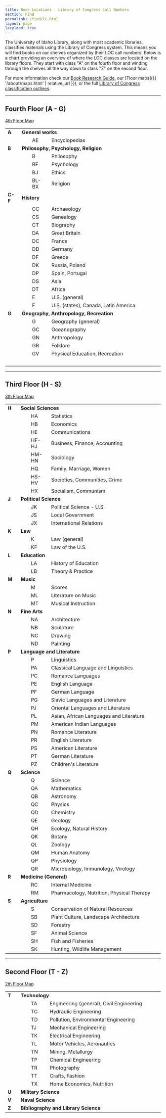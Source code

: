 ```yaml
---
title: Book Locations - Library of Congress Call Numbers
section: Find
permalink: /find/lc.html
layout: page
lazyload: true
---
```


The University of Idaho Library, along with most academic libraries, classifies materials using the Library of Congress system. 
This means you will find books on our shelves organized by their LOC call numbers. 
Below is a chart providing an overview of where the LOC classes are located on the library floors.
They start with class "A" on the fourth floor and winding through the shelves all the way down to class "Z" on the second floor.

For more information check our [Book Research Guide](https://libguides.uidaho.edu/c.php?g=363237&p=2453519), our [Floor maps]({{ '/about/maps.html' | relative_url }}), or the full [Library of Congress classification outlines](https://www.loc.gov/catdir/cpso/lcco/).

-------------------

## Fourth Floor (A - G) 

<a href="{{ '/about/maps.html#lg=1&slide=3' | relative_url }}" class="btn btn-sm btn-outline-ponderosa-pine" target="_blank" rel="noopener"><span class="fas fa-map-marker-alt"></span> 4th Floor Map</a>

<table>
  <tbody>
    <tr>
      <td width="36" height="12">
        <b>
          <a name="A">A</a>
        </b>
      </td>
      <td width="617" height="12" colspan="4">
        <b>General works</b>
      </td>
    </tr>
    <tr>
      <td width="36" height="12"></td>
      <td width="20" height="12"></td>
      <td width="48" height="12">AE</td>
      <td width="400" height="12">Encyclopedias</td>
      <td width="14" height="12" align="center"></td>
    </tr>
    <tr>
      <td width="36" height="12">
        <b>
          <a name="B">B</a>
        </b>
      </td>
      <td width="617" height="12" colspan="4">
        <b>Philosophy, Psychology, Religion</b>
      </td>
    </tr>
    <tr>
      <td width="36" height="12"></td>
      <td width="20" height="12"></td>
      <td width="48" height="12">B</td>
      <td width="400" height="12">Philosophy</td>
      <td width="14" height="12" align="center"></td>
    </tr>
    <tr>
      <td width="36" height="12"></td>
      <td width="20" height="12"></td>
      <td width="48" height="12">BF</td>
      <td width="400" height="12">Psychology</td>
      <td width="14" height="12" align="center"></td>
    </tr>
    <tr>
      <td width="36" height="12"></td>
      <td width="20" height="12"></td>
      <td width="48" height="12">BJ</td>
      <td width="400" height="12">Ethics</td>
      <td width="14" height="12" align="center"></td>
    </tr>
    <tr>
      <td width="36" height="12"></td>
      <td width="20" height="12"></td>
      <td width="48" height="12">BL-BX</td>
      <td width="400" height="12">Religion</td>
      <td width="14" height="12" align="center"></td>
    </tr>
    <tr>
      <td width="36" height="12">
        <b>
          <a name="C-F">C-F</a>
        </b>
      </td>
      <td width="617" height="12" colspan="4">
        <b>History</b>
      </td>
    </tr>
    <tr>
      <td width="36" height="12"></td>
      <td width="20" height="12"></td>
      <td width="48" height="12">CC</td>
      <td width="400" height="12">Archaeology</td>
      <td width="14" height="12" align="center"></td>
    </tr>
    <tr>
      <td width="36" height="12"></td>
      <td width="20" height="12"></td>
      <td width="48" height="12">CS</td>
      <td width="400" height="12">Genealogy</td>
    </tr>
    <tr>
      <td width="36" height="12"></td>
      <td width="20" height="12"></td>
      <td width="48" height="12">CT</td>
      <td width="400" height="12">Biography</td>
    </tr>
    <tr>
      <td width="36" height="12"></td>
      <td width="20" height="12"></td>
      <td width="48" height="12">DA</td>
      <td width="400" height="12">Great Britain
      </td>
    </tr>
    <tr>
      <td width="36" height="12"></td>
      <td width="20" height="12"></td>
      <td width="48" height="12">DC</td>
      <td width="400" height="12">France</td>
    </tr>
    <tr>
      <td width="36" height="12"></td>
      <td width="20" height="12"></td>
      <td width="48" height="12">DD</td>
      <td width="400" height="12">Germany</td>
    </tr>
    <tr>
      <td width="36" height="12"></td>
      <td width="20" height="12"></td>
      <td width="48" height="12">DF</td>
      <td width="400" height="12">Greece</td>
    </tr>
    <tr>
      <td width="36" height="12"></td>
      <td width="20" height="12"></td>
      <td width="48" height="12">DK</td>
      <td width="400" height="12">Russia, Poland
      </td>
    </tr>
    <tr>
      <td width="36" height="12"></td>
      <td width="20" height="12"></td>
      <td width="48" height="12">DP</td>
      <td width="400" height="12">Spain, Portugal
      </td>
    </tr>
    <tr>
      <td width="36" height="12"></td>
      <td width="20" height="12"></td>
      <td width="48" height="12">DS</td>
      <td width="400" height="12">Asia</td>
    </tr>
    <tr>
      <td width="36" height="12"></td>
      <td width="20" height="12"></td>
      <td width="48" height="12">DT</td>
      <td width="400" height="12">Africa</td>
      <td width="14" height="12" align="center"></td>
    </tr>
    <tr>
      <td width="36" height="12"></td>
      <td width="20" height="12"></td>
      <td width="48" height="12">E</td>
      <td width="400" height="12">U.S. (general)
      </td>
      <td width="14" height="12" align="center"></td>
    </tr>
    <tr>
      <td width="36" height="12"></td>
      <td width="20" height="12"></td>
      <td width="48" height="12">F</td>
      <td width="400" height="12">U.S. (states), Canada, Latin America</td>
      <td width="14" height="12" align="center"></td>
    </tr>
    <tr>
      <td width="36" height="12">
        <b>
          <a name="G">G</a>
        </b>
      </td>
      <td width="603" height="12" colspan="3">
        <b>Geography, Anthropology, Recreation</b>
      </td>
      <td width="14" height="12" align="center"></td>
    </tr>
    <tr>
      <td width="36" height="12"></td>
      <td width="20" height="12"></td>
      <td width="48" height="12">G</td>
      <td width="400" height="12">Geography (general)
      </td>
      <td width="14" height="12" align="center"></td>
    </tr>
    <tr>
      <td width="36" height="12"></td>
      <td width="20" height="12"></td>
      <td width="48" height="12">GC</td>
      <td width="400" height="12">Oceanography</td>
      <td width="14" height="12" align="center"></td>
    </tr>
    <tr>
      <td width="36" height="12"></td>
      <td width="20" height="12"></td>
      <td width="48" height="12">GN</td>
      <td width="400" height="12">Anthropology</td>
      <td width="14" height="12" align="center"></td>
    </tr>
    <tr>
      <td width="36" height="12"></td>
      <td width="20" height="12"></td>
      <td width="48" height="12">GR</td>
      <td width="400" height="12">Folklore</td>
      <td width="14" height="12" align="center"></td>
    </tr>
    <tr>
      <td width="36" height="12"></td>
      <td width="20" height="12"></td>
      <td width="48" height="12">GV</td>
      <td width="400" height="12">Physical Education, Recreation</td>
      <td width="14" height="12" align="center"></td>
    </tr>
    <tr>
      <td width="36" height="12">&nbsp;</td>
      <td width="20" height="12">&nbsp;</td>
      <td width="48" height="12">&nbsp;</td>
      <td width="400" height="12">&nbsp;</td>
      <td width="14" height="12" align="center">&nbsp;</td>
    </tr>
  </tbody>
</table>

---------------------

## Third Floor (H - S)

<a href="{{ '/about/maps.html#lg=1&slide=2' | relative_url }}" class="btn btn-sm btn-outline-ponderosa-pine" target="_blank" rel="noopener"><span class="fas fa-map-marker-alt"></span> 3th Floor Map</a>

<table>
  <tbody>
    <tr>
      <td width="36" height="12">
        <b>
          <a name="H">H</a>
        </b>
      </td>
      <td width="603" height="12" colspan="3">
        <b>Social Sciences</b>
      </td>
      <td width="14" height="12" align="center">&nbsp;</td>
    </tr>
    <tr>
      <td width="36" height="12">&nbsp;</td>
      <td width="20" height="12">&nbsp;</td>
      <td width="48" height="12">HA</td>
      <td width="400" height="12">Statistics</td>
      <td width="14" height="12" align="center">&nbsp;</td>
    </tr>
    <tr>
      <td width="36" height="12">&nbsp;</td>
      <td width="20" height="12">&nbsp;</td>
      <td width="48" height="12">HB</td>
      <td width="400" height="12">Economics</td>
      <td width="14" height="12" align="center">&nbsp;</td>
    </tr>
    <tr>
      <td width="36" height="12">&nbsp;</td>
      <td width="20" height="12">&nbsp;</td>
      <td width="48" height="12">HE</td>
      <td width="400" height="12">Communications</td>
    </tr>
    <tr>
      <td width="36" height="12">&nbsp;</td>
      <td width="20" height="12">&nbsp;</td>
      <td width="48" height="12">HF-HJ</td>
      <td width="400" height="12">Business, Finance, Accounting</td>
    </tr>
    <tr>
      <td width="36" height="12">&nbsp;</td>
      <td width="20" height="12">&nbsp;</td>
      <td width="48" height="12">HM-HN</td>
      <td width="400" height="12">Sociology</td>
    </tr>
    <tr>
      <td width="36" height="12">&nbsp;</td>
      <td width="20" height="12">&nbsp;</td>
      <td width="48" height="12">HQ</td>
      <td width="400" height="12">Family, Marriage, Women</td>
    </tr>
    <tr>
      <td width="36" height="12">&nbsp;</td>
      <td width="20" height="12">&nbsp;</td>
      <td width="48" height="12">HS-HV</td>
      <td width="400" height="12">Societies, Communities, Crime</td>
    </tr>
    <tr>
      <td width="36" height="12">&nbsp;</td>
      <td width="20" height="12">&nbsp;</td>
      <td width="48" height="12">HX</td>
      <td width="400" height="12">Socialism, Communism</td>
    </tr>
    <tr>
      <td width="36" height="12">
        <b>
          <a name="J">J</a>
        </b>
      </td>
      <td width="603" height="12" colspan="3">
        <b>Political Science</b>
      </td>
    </tr>
    <tr>
      <td width="36" height="12">&nbsp;</td>
      <td width="20" height="12">&nbsp;</td>
      <td width="48" height="12">JK</td>
      <td width="400" height="12">Political Science - U.S.</td>
    </tr>
    <tr>
      <td width="36" height="12">&nbsp;</td>
      <td width="20" height="12">&nbsp;</td>
      <td width="48" height="12">JS</td>
      <td width="400" height="12">Local Government</td>
    </tr>
    <tr>
      <td width="36" height="12">&nbsp;</td>
      <td width="20" height="12">&nbsp;</td>
      <td width="48" height="12">JX</td>
      <td width="400" height="12">International Relations</td>
      <td width="14" height="12" align="center">&nbsp;</td>
    </tr>
    <tr>
      <td width="36" height="12">
        <b>
          <a name="K">K</a>
        </b>
      </td>
      <td width="603" height="12" colspan="3">
        <b>Law</b>
      </td>
      <td width="14" height="12" align="center">&nbsp;</td>
    </tr>
    <tr>
      <td width="36" height="12">&nbsp;</td>
      <td width="20" height="12">&nbsp;</td>
      <td width="48" height="12">K</td>
      <td width="400" height="12">Law (general)</td>
      <td width="14" height="12" align="center">&nbsp;</td>
    </tr>
    <tr>
      <td width="36" height="12">&nbsp;</td>
      <td width="20" height="12">&nbsp;</td>
      <td width="48" height="12">KF</td>
      <td width="400" height="12">Law of the U.S.</td>
      <td width="14" height="12" align="center">&nbsp;</td>
    </tr>
    <tr>
      <td width="36" height="12">
        <b>
          <a name="L">L</a>
        </b>
      </td>
      <td width="603" height="12" colspan="3">
        <b>Education</b>
      </td>
      <td width="14" height="12" align="center">&nbsp;</td>
    </tr>
    <tr>
      <td width="36" height="12">&nbsp;</td>
      <td width="20" height="12">&nbsp;</td>
      <td width="48" height="12">LA</td>
      <td width="400" height="12">History of Education</td>
      <td width="14" height="12" align="center">&nbsp;</td>
    </tr>
    <tr>
      <td width="36" height="12">&nbsp;</td>
      <td width="20" height="12">&nbsp;</td>
      <td width="48" height="12">LB</td>
      <td width="400" height="12">Theory &amp; Practice</td>
      <td width="14" height="12" align="center">&nbsp;</td>
    </tr>
    <tr>
      <td width="36" height="12">
        <b>
          <a name="M">M</a>
        </b>
      </td>
      <td width="603" height="12" colspan="3">
        <b>Music</b>
      </td>
      <td width="14" height="12" align="center">&nbsp;</td>
    </tr>
    <tr>
      <td width="36" height="12">&nbsp;</td>
      <td width="20" height="12">&nbsp;</td>
      <td width="48" height="12">M</td>
      <td width="400" height="12">Scores</td>
      <td width="14" height="12" align="center">&nbsp;</td>
    </tr>
    <tr>
      <td width="36" height="12">&nbsp;</td>
      <td width="20" height="12">&nbsp;</td>
      <td width="48" height="12">ML</td>
      <td width="400" height="12">Literature on Music</td>
      <td width="14" height="12" align="center">&nbsp;</td>
    </tr>
    <tr>
      <td width="36" height="12">&nbsp;</td>
      <td width="20" height="12">&nbsp;</td>
      <td width="48" height="12">MT</td>
      <td width="400" height="12">Musical Instruction</td>
      <td width="14" height="12" align="center">&nbsp;</td>
    </tr>
    <tr>
      <td width="36" height="12">
        <b>
          <a name="N">N</a>
        </b>
      </td>
      <td width="603" height="12" colspan="3">
        <b>Fine Arts</b>
      </td>
      <td width="14" height="12" align="center">&nbsp;</td>
    </tr>
    <tr>
      <td width="36" height="12">&nbsp;</td>
      <td width="20" height="12">&nbsp;</td>
      <td width="48" height="12">NA</td>
      <td width="400" height="12">Architecture</td>
      <td width="14" height="12" align="center">&nbsp;</td>
    </tr>
    <tr>
      <td width="36" height="12">&nbsp;</td>
      <td width="20" height="12">&nbsp;</td>
      <td width="48" height="12">NB</td>
      <td width="400" height="12">Sculpture</td>
      <td width="14" height="12" align="center">&nbsp;</td>
    </tr>
    <tr>
      <td width="36" height="12">&nbsp;</td>
      <td width="20" height="12">&nbsp;</td>
      <td width="48" height="12">NC</td>
      <td width="400" height="12">Drawing</td>
      <td width="14" height="12" align="center">&nbsp;</td>
    </tr>
    <tr>
      <td width="36" height="12">&nbsp;</td>
      <td width="20" height="12">&nbsp;</td>
      <td width="48" height="12">ND</td>
      <td width="400" height="12">Painting</td>
      <td width="14" height="12" align="center">&nbsp;</td>
    </tr>
    <tr>
      <td width="36" height="12">
        <b>
          <a name="P">P</a>
        </b>
      </td>
      <td width="603" height="12" colspan="3">
        <b>Language and Literature</b>
      </td>
      <td width="14" height="12" align="center">&nbsp;</td>
    </tr>
    <tr>
      <td width="36" height="12">&nbsp;</td>
      <td width="20" height="12">&nbsp;</td>
      <td width="48" height="12">P</td>
      <td width="400" height="12">Linguistics</td>
      <td width="14" height="12" align="center">&nbsp;</td>
    </tr>
    <tr>
      <td width="36" height="12">&nbsp;</td>
      <td width="20" height="12">&nbsp;</td>
      <td width="48" height="12">PA</td>
      <td width="400" height="12">Classical Language and Linguistics</td>
      <td width="14" height="12" align="center">&nbsp;</td>
    </tr>
    <tr>
      <td width="36" height="12">&nbsp;</td>
      <td width="20" height="12">&nbsp;</td>
      <td width="48" height="12">PC</td>
      <td width="400" height="12">Romance Languages</td>
      <td width="14" height="12" align="center">&nbsp;</td>
    </tr>
    <tr>
      <td width="36" height="12">&nbsp;</td>
      <td width="20" height="12">&nbsp;</td>
      <td width="48" height="12">PE</td>
      <td width="400" height="12">English Language</td>
    </tr>
    <tr>
      <td width="36" height="12">&nbsp;</td>
      <td width="20" height="12">&nbsp;</td>
      <td width="48" height="12">PF</td>
      <td width="400" height="12">German Language</td>
    </tr>
    <tr>
      <td width="36" height="12">&nbsp;</td>
      <td width="20" height="12">&nbsp;</td>
      <td width="48" height="12">PG</td>
      <td width="400" height="12">Slavic Languages and Literature</td>
    </tr>
    <tr>
      <td width="36" height="12">&nbsp;</td>
      <td width="20" height="12">&nbsp;</td>
      <td width="48" height="12">PJ</td>
      <td width="400" height="12">Oriental Languages and Literature</td>
    </tr>
    <tr>
      <td width="36" height="12">&nbsp;</td>
      <td width="20" height="12">&nbsp;</td>
      <td width="48" height="12">PL</td>
      <td width="400" height="12">Asian, African Languages and Literature</td>
    </tr>
    <tr>
      <td width="36" height="12">&nbsp;</td>
      <td width="20" height="12">&nbsp;</td>
      <td width="48" height="12">PM</td>
      <td width="400" height="12">American Indian Languages</td>
    </tr>
    <tr>
      <td width="36" height="12">&nbsp;</td>
      <td width="20" height="12">&nbsp;</td>
      <td width="48" height="12">PN</td>
      <td width="400" height="12">Romance Literature</td>
    </tr>
    <tr>
      <td width="36" height="12">&nbsp;</td>
      <td width="20" height="12">&nbsp;</td>
      <td width="48" height="12">PR</td>
      <td width="400" height="12">English Literature</td>
    </tr>
    <tr>
      <td width="36" height="12">&nbsp;</td>
      <td width="20" height="12">&nbsp;</td>
      <td width="48" height="12">PS</td>
      <td width="400" height="12">American Literature</td>
    </tr>
    <tr>
      <td width="36" height="12">&nbsp;</td>
      <td width="20" height="12">&nbsp;</td>
      <td width="48" height="12">PT</td>
      <td width="400" height="12">German Literature</td>
      <td width="14" height="12" align="center">&nbsp;</td>
    </tr>
    <tr>
      <td width="36" height="12">&nbsp;</td>
      <td width="20" height="12">&nbsp;</td>
      <td width="48" height="12">PZ</td>
      <td width="400" height="12">Children's Literature</td>
      <td width="14" height="12" align="center">&nbsp;</td>
    </tr>
    <tr>
      <td width="36" height="12">
        <b>
          <a name="Q">Q</a>
        </b>
      </td>
      <td width="603" height="12" colspan="3">
        <b>Science</b>
      </td>
      <td width="14" height="12" align="center">&nbsp;</td>
    </tr>
    <tr>
      <td width="36" height="12">&nbsp;</td>
      <td width="20" height="12">&nbsp;</td>
      <td width="48" height="12">Q</td>
      <td width="400" height="12">Science</td>
      <td width="14" height="12" align="center">&nbsp;</td>
    </tr>
    <tr>
      <td width="36" height="12">&nbsp;</td>
      <td width="20" height="12">&nbsp;</td>
      <td width="48" height="12">QA</td>
      <td width="400" height="12">Mathematics</td>
      <td width="14" height="12" align="center">&nbsp;</td>
    </tr>
    <tr>
      <td width="36" height="12">&nbsp;</td>
      <td width="20" height="12">&nbsp;</td>
      <td width="48" height="12">QB</td>
      <td width="400" height="12">Astronomy</td>
      <td width="14" height="12" align="center">&nbsp;</td>
    </tr>
    <tr>
      <td width="36" height="12">&nbsp;</td>
      <td width="20" height="12">&nbsp;</td>
      <td width="48" height="12">QC</td>
      <td width="400" height="12">Physics</td>
      <td width="14" height="12" align="center">&nbsp;</td>
    </tr>
    <tr>
      <td width="36" height="12">&nbsp;</td>
      <td width="20" height="12">&nbsp;</td>
      <td width="48" height="12">QD</td>
      <td width="400" height="12">Chemistry</td>
      <td width="14" height="12" align="center">&nbsp;</td>
    </tr>
    <tr>
      <td width="36" height="12">&nbsp;</td>
      <td width="20" height="12">&nbsp;</td>
      <td width="48" height="12">QE</td>
      <td width="400" height="12">Geology</td>
      <td width="14" height="12" align="center">&nbsp;</td>
    </tr>
    <tr>
      <td width="36" height="12">&nbsp;</td>
      <td width="20" height="12">&nbsp;</td>
      <td width="48" height="12">QH</td>
      <td width="400" height="12">Ecology, Natural History</td>
      <td width="14" height="12" align="center">&nbsp;</td>
    </tr>
    <tr>
      <td width="36" height="12">&nbsp;</td>
      <td width="20" height="12">&nbsp;</td>
      <td width="48" height="12">QK</td>
      <td width="400" height="12">Botany</td>
      <td width="14" height="12" align="center">&nbsp;</td>
    </tr>
    <tr>
      <td width="36" height="12">&nbsp;</td>
      <td width="20" height="12">&nbsp;</td>
      <td width="48" height="12">QL</td>
      <td width="400" height="12">Zoology</td>
      <td width="14" height="12" align="center">&nbsp;</td>
    </tr>
    <tr>
      <td width="36" height="12">&nbsp;</td>
      <td width="20" height="12">&nbsp;</td>
      <td width="48" height="12">QM</td>
      <td width="400" height="12">Human Anatomy</td>
      <td width="14" height="12" align="center">&nbsp;</td>
    </tr>
    <tr>
      <td width="36" height="12">&nbsp;</td>
      <td width="20" height="12">&nbsp;</td>
      <td width="48" height="12">QP</td>
      <td width="400" height="12">Physiology</td>
      <td width="14" height="12" align="center">&nbsp;</td>
    </tr>
    <tr>
      <td width="36" height="12">&nbsp;</td>
      <td width="20" height="12">&nbsp;</td>
      <td width="48" height="12">QR</td>
      <td width="400" height="12">Microbiology, Immunology, Virology</td>
      <td width="14" height="12" align="center">&nbsp;</td>
    </tr>
    <tr>
      <td width="36" height="12">
        <b>
          <a name="R">R</a>
        </b>
      </td>
      <td width="606" height="12" colspan="3">
        <b>Medicine (General)</b>
      </td>
      <td width="14" height="12" align="center">&nbsp;</td>
    </tr>
    <tr>
      <td width="36" height="12">&nbsp;</td>
      <td width="20" height="12">&nbsp;</td>
      <td width="48" height="12">RC</td>
      <td width="400" height="12">Internal Medicine</td>
      <td width="14" height="12" align="center">&nbsp;</td>
    </tr>
    <tr>
      <td width="36" height="12">&nbsp;</td>
      <td width="20" height="12">&nbsp;</td>
      <td width="48" height="12">RM</td>
      <td width="400" height="12">Pharmacology, Nutrition, Physical Therapy</td>
      <td width="14" height="12" align="center">&nbsp;</td>
    </tr>
    <tr>
      <td width="36" height="12">
        <b>
          <a name="S">S</a>
        </b>
      </td>
      <td width="606" height="12" colspan="3">
        <b>Agriculture</b>
      </td>
      <td width="14" height="12" align="center">&nbsp;</td>
    </tr>
    <tr>
      <td width="36" height="12">&nbsp;</td>
      <td width="20" height="12">&nbsp;</td>
      <td width="48" height="12">S</td>
      <td width="400" height="12">Conservation of Natural Resources</td>
      <td width="14" height="12" align="center">&nbsp;</td>
    </tr>
    <tr>
      <td width="36" height="12">&nbsp;</td>
      <td width="20" height="12">&nbsp;</td>
      <td width="48" height="12">SB</td>
      <td width="400" height="12">Plant Culture, Landscape Architecture</td>
      <td width="14" height="12" align="center">&nbsp;</td>
    </tr>
    <tr>
      <td width="36" height="12">&nbsp;</td>
      <td width="20" height="12">&nbsp;</td>
      <td width="48" height="12">SD</td>
      <td width="400" height="12">Forestry</td>
      <td width="14" height="12" align="center">&nbsp;</td>
    </tr>
    <tr>
      <td width="36" height="12">&nbsp;</td>
      <td width="20" height="12">&nbsp;</td>
      <td width="48" height="12">SF</td>
      <td width="400" height="12">Animal Science</td>
      <td width="14" height="12" align="center">&nbsp;</td>
    </tr>
    <tr>
      <td width="36" height="12">&nbsp;</td>
      <td width="20" height="12">&nbsp;</td>
      <td width="48" height="12">SH</td>
      <td width="400" height="12">Fish and Fisheries</td>
      <td width="14" height="12" align="center">&nbsp;</td>
    </tr>
    <tr>
      <td width="36" height="12">&nbsp;</td>
      <td width="20" height="12">&nbsp;</td>
      <td width="48" height="12">SK</td>
      <td width="400" height="12">Hunting, Wildlife Management</td>
      <td width="14" height="12" align="center">&nbsp;</td>
    </tr>
  </tbody>
</table>

---------------------

## Second Floor (T - Z) 

<a href="{{ '/about/maps.html#lg=1&slide=1' | relative_url }}" class="btn btn-sm btn-outline-ponderosa-pine" target="_blank" rel="noopener"><span class="fas fa-map-marker-alt"></span> 2th Floor Map</a>

<table>
  <tbody>
    <tr>
      <td width="36" height="12">
        <b>
          <a name="T">T</a>
        </b>
      </td>
      <td width="606" height="12" colspan="3">
        <b>Technology</b>
      </td>
      <td width="14" height="12" align="center">&nbsp;</td>
    </tr>
    <tr>
      <td width="36" height="12">&nbsp;</td>
      <td width="20" height="12">&nbsp;</td>
      <td width="48" height="12">TA</td>
      <td width="400" height="12">Engineering (general), Civil Engineering</td>
      <td width="14" height="12" align="center">&nbsp;</td>
    </tr>
    <tr>
      <td width="36" height="12">&nbsp;</td>
      <td width="20" height="12">&nbsp;</td>
      <td width="48" height="12">TC</td>
      <td width="400" height="12">Hydraulic Engineering</td>
    </tr>
    <tr>
      <td width="36" height="12">&nbsp;</td>
      <td width="20" height="12">&nbsp;</td>
      <td width="48" height="12">TD</td>
      <td width="400" height="12">Pollution, Environmental Engineering</td>
    </tr>
    <tr>
      <td width="36" height="12">&nbsp;</td>
      <td width="20" height="12">&nbsp;</td>
      <td width="48" height="12">TJ</td>
      <td width="400" height="12">Mechanical Engineering</td>
    </tr>
    <tr>
      <td width="36" height="12">&nbsp;</td>
      <td width="20" height="12">&nbsp;</td>
      <td width="48" height="12">TK</td>
      <td width="400" height="12">Electrical Engineering</td>
    </tr>
    <tr>
      <td width="36" height="12">&nbsp;</td>
      <td width="20" height="12">&nbsp;</td>
      <td width="48" height="12">TL</td>
      <td width="400" height="12">Motor Vehicles, Aeronautics</td>
    </tr>
    <tr>
      <td width="36" height="12">&nbsp;</td>
      <td width="20" height="12">&nbsp;</td>
      <td width="48" height="12">TN</td>
      <td width="400" height="12">Mining, Metallurgy</td>
    </tr>
    <tr>
      <td width="36" height="12">&nbsp;</td>
      <td width="20" height="12">&nbsp;</td>
      <td width="48" height="12">TP</td>
      <td width="400" height="12">Chemical Engineering</td>
    </tr>
    <tr>
      <td width="36" height="12">&nbsp;</td>
      <td width="20" height="12">&nbsp;</td>
      <td width="48" height="12">TR</td>
      <td width="400" height="12">Photography</td>
    </tr>
    <tr>
      <td width="36" height="12">&nbsp;</td>
      <td width="20" height="12">&nbsp;</td>
      <td width="48" height="12">TT</td>
      <td width="400" height="12">Crafts, Fashion</td>
    </tr>
    <tr>
      <td width="36" height="12">&nbsp;</td>
      <td width="20" height="12">&nbsp;</td>
      <td width="48" height="12">TX</td>
      <td width="400" height="12">Home Economics, Nutrition</td>
      <td width="14" height="12" align="center">&nbsp;</td>
    </tr>
    <tr>
      <td width="36" height="12">
        <b>
          <a name="U">U</a>
        </b>
      </td>
      <td width="606" height="12" colspan="3">
        <b>Military Science</b>
      </td>
      <td width="14" height="12" align="center">&nbsp;</td>
    </tr>
    <tr>
      <td width="36" height="12">
        <b>
          <a name="V">V</a>
        </b>
      </td>
      <td width="606" height="12" colspan="3">
        <b>Naval Science</b>
      </td>
      <td width="14" height="12" align="center">&nbsp;</td>
    </tr>
    <tr>
      <td width="36" height="12">
        <b>
          <a name="Z">Z</a>
        </b>
      </td>
      <td width="606" height="12" colspan="3">
        <b>Bibliography and Library Science</b>
      </td>
      <td width="14" height="12" align="center">&nbsp;</td>
    </tr>
  </tbody>
</table>
